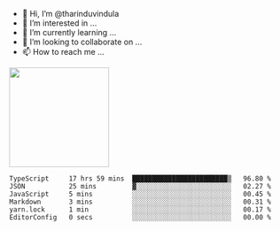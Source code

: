 - 👋 Hi, I’m @tharinduvindula
- 👀 I’m interested in ...
- 🌱 I’m currently learning ...
- 💞️ I’m looking to collaborate on ...
- 📫 How to reach me ...

<!---
tharinduvindula/tharinduvindula is a ✨ special ✨ repository because its `README.md` (this file) appears on your GitHub profile.
You can click the Preview link to take a look at your changes.
--->

<img height="180em" src="https://github-readme-stats.vercel.app/api?username=tharinduvindula&show_icons=true&hide_border=false&&count_private=true&include_all_commits=true" />


<!--START_SECTION:waka-->

```text
TypeScript     17 hrs 59 mins  ████████████████████████▒   96.80 %
JSON           25 mins         ▓░░░░░░░░░░░░░░░░░░░░░░░░   02.27 %
JavaScript     5 mins          ░░░░░░░░░░░░░░░░░░░░░░░░░   00.45 %
Markdown       3 mins          ░░░░░░░░░░░░░░░░░░░░░░░░░   00.31 %
yarn.lock      1 min           ░░░░░░░░░░░░░░░░░░░░░░░░░   00.17 %
EditorConfig   0 secs          ░░░░░░░░░░░░░░░░░░░░░░░░░   00.00 %
```

<!--END_SECTION:waka-->
